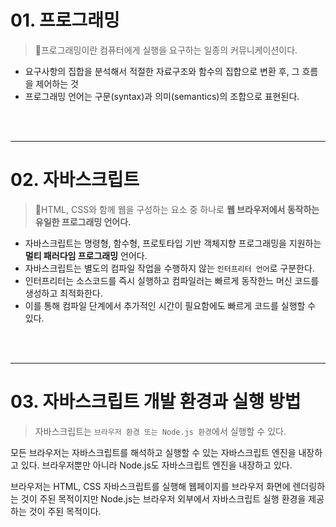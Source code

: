 # 01. 프로그래밍

> 프로그래밍이란 컴퓨터에게 실행을 요구하는 일종의 커뮤니케이션이다.

- 요구사항의 집합을 분석해서 적절한 자료구조와 함수의 집합으로 변환 후, 그 흐름을 제어하는 것
- 프로그래밍 언어는 구문(syntax)과 의미(semantics)의 조합으로 표현된다.

<br/><br/>

---

# 02. 자바스크립트

> HTML, CSS와 함께 웹을 구성하는 요소 중 하나로 **웹 브라우저에서 동작하는 유일한 프로그래밍 언어다.**

- 자바스크립트는 명령형, 함수형, 프로토타입 기반 객체지향 프로그래밍을 지원하는 **멀티 패러다임 프로그래밍** 언어다.
- 자바스크립트는 별도의 컴파일 작업을 수행하지 않는 `인터프리터 언어`로 구분한다.
- 인터프리터는 소스코드를 즉시 실행하고 컴파일러는 빠르게 동작한느 머신 코드를 생성하고 최적화한다.
- 이를 통해 컴파일 단계에서 추가적인 시간이 필요함에도 빠르게 코드를 실행할 수 있다.

<br/><br/>

---

# 03. 자바스크립트 개발 환경과 실행 방법

> 자바스크립트는 `브라우저 환경 또는 Node.js 환경`에서 실행할 수 있다.

모든 브라우저는 자바스크립트를 해석하고 실행할 수 있는 자바스크립트 엔진을 내장하고 있다. 브라우저뿐만 아니라 Node.js도 자바스크립트 엔진을 내장하고 있다.

브라우저는 HTML, CSS 자바스크립트를 실행해 웹페이지를 브라우저 화면에 렌더링하는 것이 주된 목적이지만 Node.js는 브라우저 외부에서 자바스크립트 실행 환경을 제공하는 것이 주된 목적이다.
